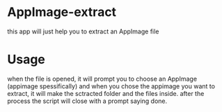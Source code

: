 # AppImage-extract
this app will just help you to extract an AppImage file
# Usage
when the file is opened, it will prompt you to choose an AppImage (appimage spessifically) and when you chose the appimage you want to extract, it will make the sctracted folder and the files inside. after the process the script will close with a prompt saying done.
